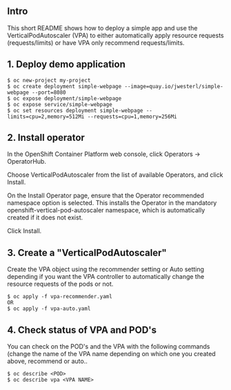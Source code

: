 ## Intro
This short README shows how to deploy a simple app and use the VerticalPodAutoscaler (VPA) to either automatically apply resource requests (requests/limits) or have VPA only recommend requests/limits.

## 1. Deploy demo application

```
$ oc new-project my-project
$ oc create deployment simple-webpage --image=quay.io/jwesterl/simple-webpage --port=8080
$ oc expose deployment/simple-webpage
$ oc expose service/simple-webpage
$ oc set resources deployment simple-webpage --limits=cpu=2,memory=512Mi --requests=cpu=1,memory=256Mi
```

## 2. Install operator
In the OpenShift Container Platform web console, click Operators → OperatorHub.

Choose VerticalPodAutoscaler from the list of available Operators, and click Install.

On the Install Operator page, ensure that the Operator recommended namespace option is selected. This installs the Operator in the mandatory openshift-vertical-pod-autoscaler namespace, which is automatically created if it does not exist.

Click Install.

## 3. Create a "VerticalPodAutoscaler"
Create the VPA object using the recommender setting or Auto setting depending if you want the VPA controller to automatically change the resource requests of the pods or not.
```
$ oc apply -f vpa-recommender.yaml
OR
$ oc apply -f vpa-auto.yaml
```

## 4. Check status of VPA and POD's
You can check on the POD's and the VPA with the following commands (change the name of the VPA name depending on which one you created above, recommend or auto..

```
$ oc describe <POD>
$ oc describe vpa <VPA NAME>
```
